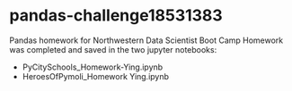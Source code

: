 # pandas-challenge18531383
Pandas homework for Northwestern Data Scientist Boot Camp
Homework was completed and saved in the two jupyter notebooks:
- PyCitySchools_Homework-Ying.ipynb
- HeroesOfPymoli_Homework Ying.ipynb
